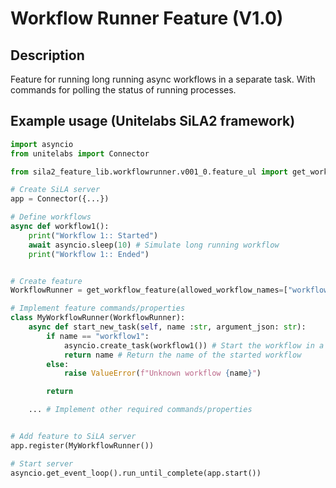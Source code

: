 # Workflow Runner Feature (V1.0)

## Description
Feature for running long running async workflows in a separate task. With commands for polling the status of running processes.

## Example usage (Unitelabs SiLA2 framework)

```python
import asyncio
from unitelabs import Connector

from sila2_feature_lib.workflowrunner.v001_0.feature_ul import get_workflow_feature

# Create SiLA server
app = Connector({...})

# Define workflows
async def workflow1():
    print("Workflow 1:: Started")
    await asyncio.sleep(10) # Simulate long running workflow
    print("Workflow 1:: Ended")


# Create feature
WorkflowRunner = get_workflow_feature(allowed_workflow_names=["workflow1"])

# Implement feature commands/properties
class MyWorkflowRunner(WorkflowRunner):
    async def start_new_task(self, name :str, argument_json: str):
        if name == "workflow1":
            asyncio.create_task(workflow1()) # Start the workflow in a separate task
            return name # Return the name of the started workflow
        else:
            raise ValueError(f"Unknown workflow {name}")

        return 

    ... # Implement other required commands/properties


# Add feature to SiLA server
app.register(MyWorkflowRunner())

# Start server
asyncio.get_event_loop().run_until_complete(app.start())

```



